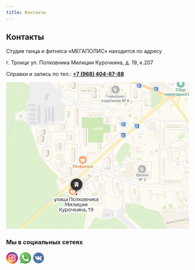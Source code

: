 ```yaml
---
title: Контакты
---
```


## Контакты

Студия танца и фитнеса «МЕГАПОЛИС» находится по адресу 

г. Троицк ул. Полковника Милиции Курочкина, д. 19, к.207

Справки и запись по тел.: **[+7 (968) 404-67-88](tel://+79684046788)**

![Карта](images/transfer.png "Карта")

### Мы в социальных сетеях

[![Instagram](images/instagram.png "Instagram")](http://instagram.com/megapolistro/)
[![WhatsApp](images/whatsapp.png "WhatsApp")](https://api.whatsapp.com/send?phone=79684046788)
[![VK](images/vk.png "VKontakte")](https://vk.com/megapolis_tro)
